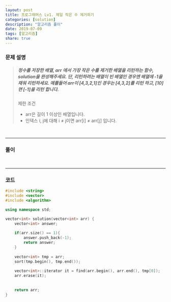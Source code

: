 ```yaml
---
layout: post
title: 프로그래머스 Lv1. 제일 작은 수 제거하기
categories: [solution]
description: "알고리즘 풀이"
date: 2019-07-09
tags: [알고리즘]
share: true
---
```


### 문제 설명
> ##### 정수를 저장한 배열, arr 에서 가장 작은 수를 제거한 배열을 리턴하는 함수, solution을 완성해주세요. 단, 리턴하려는 배열이 빈 배열인 경우엔 배열에 -1을 채워 리턴하세요. 예를들어 arr이 [4,3,2,1]인 경우는 [4,3,2]를 리턴 하고, [10]면 [-1]을 리턴 합니다.
> 
> 제한 조건
> * arr은 길이 1 이상인 배열입니다.
> * 인덱스 i, j에 대해 i ≠ j이면 arr[i] ≠ arr[j] 입니다.

<br>

- - -

### 풀이

<br>

- - -

### 코드
```cpp
#include <string>
#include <vector>
#include <algorithm>

using namespace std;

vector<int> solution(vector<int> arr) {
    vector<int> answer;
    
    if(arr.size() == 1){
        answer.push_back(-1);
        return answer;
    }
    
    vector<int> tmp = arr;
    sort(tmp.begin(), tmp.end());    
    
    vector<int>::iterator it = find(arr.begin(), arr.end(), tmp[0]);
    arr.erase(it);
    
        
    return arr;
}
```
